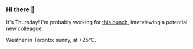 ### Hi there :wave:

It's Thursday! I'm probably working for [this bunch](https://github.com/kohofinancial), interviewing a potential new colleague.

Weather in Toronto: sunny, at +25°C.
